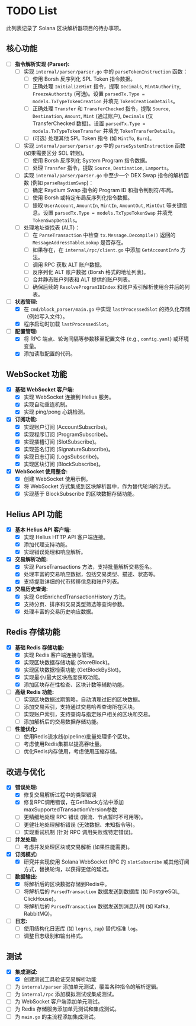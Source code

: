 # TODO List

此列表记录了 Solana 区块解析器项目的待办事项。

## 核心功能

- [ ] **指令解析实现 (Parser):**
    - [ ] 实现 `internal/parser/parser.go` 中的 `parseTokenInstruction` 函数：
        - [ ] 使用 Borsh 反序列化 SPL Token 指令数据。
        - [ ] 正确处理 `InitializeMint` 指令，提取 `Decimals`, `MintAuthority`, `FreezeAuthority` (可选)。设置 `parsedTx.Type = models.TxTypeTokenCreation` 并填充 `TokenCreationDetails`。
        - [ ] 正确处理 `Transfer` 和 `TransferChecked` 指令，提取 `Source`, `Destination`, `Amount`, `Mint` (通过账户), `Decimals` (仅 TransferChecked 数据)。设置 `parsedTx.Type = models.TxTypeTokenTransfer` 并填充 `TokenTransferDetails`。
        - [ ] (可选) 处理其他 SPL Token 指令 (如 `MintTo`, `Burn`)。
    - [ ] 实现 `internal/parser/parser.go` 中的 `parseSystemInstruction` 函数 (如果需要区分 SOL 转账)。
        - [ ] 使用 Borsh 反序列化 System Program 指令数据。
        - [ ] 处理 `Transfer` 指令，提取 `Source`, `Destination`, `Lamports`。
    - [ ] 实现 `internal/parser/parser.go` 中至少一个 DEX Swap 指令的解析函数 (例如 `parseRaydiumSwap`)：
        - [ ] 确定 Raydium Swap 指令的 Program ID 和指令判别符/布局。
        - [ ] 使用 Borsh 或特定布局反序列化指令数据。
        - [ ] 提取 `UserAccount`, `AmountIn`, `MintIn`, `AmountOut`, `MintOut` 等关键信息。设置 `parsedTx.Type = models.TxTypeTokenSwap` 并填充 `TokenSwapDetails`。
    - [ ] 处理地址查找表 (ALT)：
        - [ ] 在 `ParseTransaction` 中检查 `tx.Message.Decompile()` 返回的 `MessageAddressTableLookup` 是否存在。
        - [ ] 如果存在，在 `internal/rpc/client.go` 中添加 `GetAccountInfo` 方法。
        - [ ] 调用 RPC 获取 ALT 账户数据。
        - [ ] 反序列化 ALT 账户数据 (Borsh 格式的地址列表)。
        - [ ] 合并静态账户列表和 ALT 提供的账户列表。
        - [ ] 确保后续的 `ResolveProgramIDIndex` 和账户索引解析使用合并后的列表。

- [ ] **状态管理:**
    - [x] 在 `cmd/block_parser/main.go` 中实现 `lastProcessedSlot` 的持久化存储（例如写入文件）。
    - [x] 程序启动时加载 `lastProcessedSlot`。

- [ ] **配置管理:**
    - [x] 将 RPC 端点、轮询间隔等参数移至配置文件 (e.g., `config.yaml`) 或环境变量。
    - [x] 添加读取配置的代码。

## WebSocket 功能

- [x] **基础 WebSocket 客户端:**
    - [x] 实现 WebSocket 连接到 Helius 服务。
    - [x] 实现自动重连机制。
    - [x] 实现 ping/pong 心跳检测。

- [x] **订阅功能:**
    - [x] 实现账户订阅 (AccountSubscribe)。
    - [x] 实现程序订阅 (ProgramSubscribe)。
    - [x] 实现插槽订阅 (SlotSubscribe)。
    - [x] 实现签名订阅 (SignatureSubscribe)。
    - [x] 实现日志订阅 (LogsSubscribe)。
    - [x] 实现区块订阅 (BlockSubscribe)。

- [x] **WebSocket 使用整合:**
    - [x] 创建 WebSocket 使用示例。
    - [x] 将 WebSocket 方式集成到区块解析器中，作为替代轮询的方式。
    - [x] 实现基于 BlockSubscribe 的区块数据存储功能。

## Helius API 功能

- [x] **基本 Helius API 客户端:**
    - [x] 实现 Helius HTTP API 客户端连接。
    - [x] 添加代理支持功能。
    - [x] 实现错误处理和响应解析。

- [x] **交易解析功能:**
    - [x] 实现 ParseTransactions 方法，支持批量解析交易签名。
    - [x] 处理丰富的交易响应数据，包括交易类型、描述、状态等。
    - [x] 支持提取详细的代币转移信息和账户列表。

- [x] **交易历史查询:**
    - [x] 实现 GetEnrichedTransactionHistory 方法。
    - [x] 支持分页、排序和交易类型筛选等查询参数。
    - [x] 处理丰富的交易历史响应数据。

## Redis 存储功能

- [x] **基础 Redis 存储功能:**
    - [x] 实现 Redis 客户端连接与管理。
    - [x] 实现区块数据存储功能 (StoreBlock)。
    - [x] 实现区块数据检索功能 (GetBlockBySlot)。
    - [x] 实现最小/最大区块高度获取功能。
    - [x] 添加区块存在性检查、区块计数等辅助功能。

- [ ] **高级 Redis 功能:**
    - [ ] 实现区块数据过期策略，自动清理过旧的区块数据。
    - [ ] 添加交易索引，支持通过交易哈希查询所在区块。
    - [ ] 实现账户索引，支持查询与指定账户相关的区块和交易。
    - [ ] 添加解析后的交易数据存储功能。

- [ ] **性能优化:**
    - [ ] 使用Redis流水线(pipeline)批量处理多个区块。
    - [ ] 考虑使用Redis集群以提高吞吐量。
    - [ ] 优化Redis内存使用，考虑使用压缩存储。

## 改进与优化

- [x] **错误处理:**
    - [x] 修复交易解析过程中的类型错误
    - [x] 修复RPC调用错误，在GetBlock方法中添加maxSupportedTransactionVersion参数
    - [ ] 更精细地处理 RPC 错误 (限流、节点暂时不可用等)。
    - [ ] 更健壮地处理解析错误 (无效数据、未知指令等)。
    - [ ] 实现重试机制 (针对 RPC 调用失败或特定错误)。
- [ ] **并发处理:**
    - [ ] 考虑并发处理区块或交易解析 (如果性能需要)。
- [x] **订阅模式:**
    - [x] 研究并实现使用 Solana WebSocket RPC 的 `slotSubscribe` 或其他订阅方式，替换轮询，以获得更低的延迟。
- [ ] **数据输出:**
    - [x] 将解析后的区块数据存储到Redis中。
    - [ ] 将解析后的 `ParsedTransaction` 数据发送到数据库 (如 PostgreSQL, ClickHouse)。
    - [ ] 将解析后的 `ParsedTransaction` 数据发送到消息队列 (如 Kafka, RabbitMQ)。
- [ ] **日志:**
    - [ ] 使用结构化日志库 (如 `logrus`, `zap`) 替代标准 `log`。
    - [ ] 调整日志级别和输出格式。

## 测试

- [x] **集成测试:**
    - [x] 创建测试工具验证交易解析功能
- [ ] 为 `internal/parser` 添加单元测试，覆盖各种指令的解析逻辑。
- [ ] 为 `internal/rpc` 添加模拟测试或集成测试。
- [ ] 为 WebSocket 客户端添加单元测试。
- [ ] 为 Redis 存储服务添加单元测试和集成测试。
- [ ] 为 `main.go` 的主流程添加集成测试。 